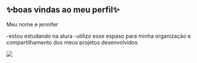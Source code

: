 ## ✨boas vindas ao meu perfil✨

Meu nome e jennifer

-estou estudando na alura
-utilizo esse espaso para minha organização e compartilhamento dos meus projetos desenvolvidos


![](https://media1.tenor.com/m/NfEGhy9EiWkAAAAd/jealous.gif)
